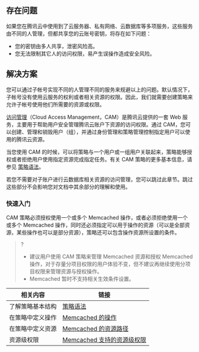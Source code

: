 ## 存在问题
如果您在腾讯云中使用到了云服务器、私有网络、云数据库等多项服务，这些服务由不同的人管理，但都共享您的云账号密钥，将存在如下问题：

- 您的密钥由多人共享，泄密风险高。
- 您无法限制其它人的访问权限，易产生误操作造成安全风险。

## 解决方案
您可以通过子帐号实现不同的人管理不同的服务来规避以上的问题。默认情况下，子帐号没有使用云服务的权利或者相关资源的权限。因此，我们就需要创建策略来允许子帐号使用他们所需要的资源或权限。

[访问管理](https://cloud.tencent.com/document/product/598/10583)（Cloud Access Management，CAM）是腾讯云提供的一套 Web 服务，主要用于帮助用户安全管理腾讯云账户下资源的访问权限。通过 CAM，您可以创建、管理和销毁用户（组），并通过身份管理和策略管理控制指定用户可以使用的腾讯云资源。

当您使用 CAM 的时候，可以将策略与一个用户或一组用户关联起来，策略能够授权或者拒绝用户使用指定资源完成指定任务。有关 CAM 策略的更多基本信息，请参见 [策略语法](https://cloud.tencent.com/document/product/598/10603)。

若您不需要对子账户进行云数据库相关资源的访问管理，您可以跳过此章节。跳过这些部分不会影响您对文档中其余部分的理解和使用。

### 快速入门
CAM 策略必须授权使用一个或多个 Memcached 操作，或者必须拒绝使用一个或多个 Memcached 操作，同时还必须指定可以用于操作的资源（可以是全部资源，某些操作也可以是部分资源），策略还可以包含操作资源所设置的条件。

> ?
> - 建议用户使用 CAM 策略来管理 Memcached 资源和授权 Memcached 操作，对于存量分项目权限的用户体验不变，但不建议再继续使用分项目权限来管理资源与授权操作。
> - Memcached 暂时不支持相关生效条件设置。

| 相关内容         | 链接                                                         |
| ---------------- | ------------------------------------------------------------ |
| 了解策略基本结构 | [策略语法](https://cloud.tencent.com/document/product/241/38710#yufa) |
| 在策略中定义操作 | [Memcached 的操作](https://cloud.tencent.com/document/product/241/38710#caozuo) |
| 在策略中定义资源 | [Memcached 的资源路径](https://cloud.tencent.com/document/product/241/38710#lujing) |
| 资源级权限       | [Memcached 支持的资源级权限](https://cloud.tencent.com/document/product/241/38711) |


